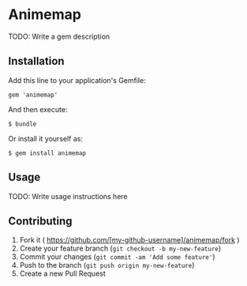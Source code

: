 # Animemap

TODO: Write a gem description

## Installation

Add this line to your application's Gemfile:

    gem 'animemap'

And then execute:

    $ bundle

Or install it yourself as:

    $ gem install animemap

## Usage

TODO: Write usage instructions here

## Contributing

1. Fork it ( https://github.com/[my-github-username]/animemap/fork )
2. Create your feature branch (`git checkout -b my-new-feature`)
3. Commit your changes (`git commit -am 'Add some feature'`)
4. Push to the branch (`git push origin my-new-feature`)
5. Create a new Pull Request
